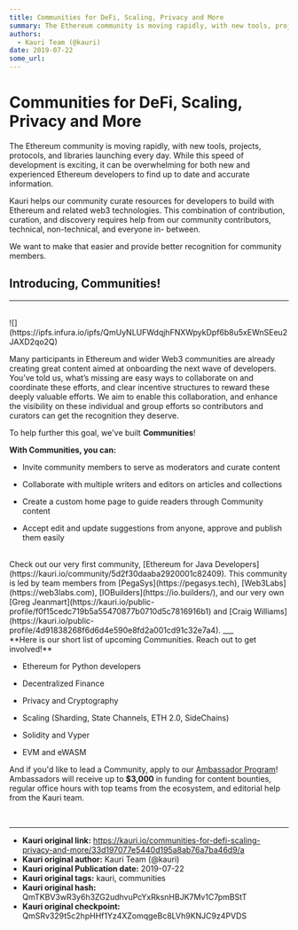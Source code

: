 ```yaml
---
title: Communities for DeFi, Scaling, Privacy and More
summary: The Ethereum community is moving rapidly, with new tools, projects, protocols, and libraries launching every day. While this speed of development is exciting, it can be overwhelming for both new and experienced Ethereum developers to find up to date and accurate information. Kauri helps our community curate resources for developers to build with Ethereum and related web3 technologies. This combination of contribution, curation, and discovery requires help from our community contributors, technic
authors:
  - Kauri Team (@kauri)
date: 2019-07-22
some_url: 
---
```


# Communities for DeFi, Scaling, Privacy and More


The Ethereum community is moving rapidly, with new tools, projects, protocols, and libraries launching every day. While this speed of development is exciting, it can be overwhelming for both new and experienced Ethereum developers to find up to date and accurate information. 

Kauri helps our community curate resources for developers to build with Ethereum and related web3 technologies. This combination of contribution, curation, and discovery requires help from our community contributors, technical, non-technical, and everyone in- between.

We want to make that easier and provide better recognition for community members.

## Introducing, Communities! 

___

<br>
![](https://ipfs.infura.io/ipfs/QmUyNLUFWdqjhFNXWpykDpf6b8u5xEWnSEeu2JAXD2qo2Q)

Many participants in Ethereum and wider Web3 communities are already creating great content aimed at onboarding the next wave of developers. You’ve told us, what’s missing are easy ways to collaborate on and coordinate these efforts, and clear incentive structures to reward these deeply valuable efforts. We aim to enable this collaboration, and enhance the visibility on these individual and group efforts so contributors and curators can get the recognition they deserve. 

To help further this goal, we've built **Communities**! 

**With Communities, you can:**

* Invite community members to serve as moderators and curate content

* Collaborate with multiple writers and editors on articles and collections

* Create a custom home page to guide readers through Community content

* Accept edit and update suggestions from anyone, approve and publish them easily

<br>
Check out our very first community, [Ethereum for Java Developers](https://kauri.io/community/5d2f30daaba2920001c82409). This community is led by team members from [PegaSys](https://pegasys.tech),  [Web3Labs](https://web3labs.com),  [IOBuilders](https://io.builders/), and our very own [Greg Jeanmart](https://kauri.io/public-profile/f0f15cedc719b5a55470877b0710d5c7816916b1) and [Craig Williams](https://kauri.io/public-profile/4d91838268f6d6d4e590e8fd2a001cd91c32e7a4). 
___

<br>
**Here is our short list of upcoming Communities. Reach out to get involved!**

* Ethereum for Python developers

* Decentralized Finance

* Privacy and Cryptography

* Scaling (Sharding, State Channels, ETH 2.0, SideChains)

* Solidity and Vyper

* EVM and eWASM

And if you'd like to lead a Community, apply to our [Ambassador Program](https://kauri.io/article/2c51067790da43a2be61650d7c03bd68)! Ambassadors will receive up to **$3,000** in funding for content bounties, regular office hours with top teams from the ecosystem, and editorial help from the Kauri team.

<br>





---

- **Kauri original link:** https://kauri.io/communities-for-defi-scaling-privacy-and-more/33d197077e5440d195a8ab76a7ba46d9/a
- **Kauri original author:** Kauri Team (@kauri)
- **Kauri original Publication date:** 2019-07-22
- **Kauri original tags:** kauri, communities
- **Kauri original hash:** QmTKBV3wR3y6h3ZG2udhvuPcYxRksnHBJK7Mv1C7pmBStT
- **Kauri original checkpoint:** QmSRv329t5c2hpHHf1Yz4XZomqgeBc8LVh9KNJC9z4PVDS



